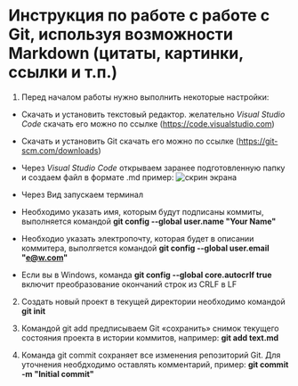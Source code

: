 # Инструкция по работе с работе с Git, используя возможности Markdown (цитаты, картинки, ссылки и т.п.)

1.  Перед началом работы нужно выполнить некоторые настройки:

* Скачать и установить текстовый редактор. желательно _Visual Studio Code_
скачать его можно по ссылке (https://code.visualstudio.com)

* Скачать и установить Git 
скачать его можно по ссылке (https://git-scm.com/downloads)

* Через _Visual Studio Code_ открываем заранее подготовленную папку и создаем файл в формате .md пример: 
![скрин экрана](open.png)


* Через Вид запускаем терминал 



* Необходимо указать имя, которым будут подписаны коммиты, выполняется командой __git config --global user.name "Your Name"__

* Необходио указать электропочту, которая будет в описании коммитера, выполгяется командой __git config --global user.email "e@w.com"__

* Если вы в Windows, команда __git config --global core.autocrlf true__ включит преобразование окончаний строк из CRLF в LF


2. Создать новый проект в текущей директории необходимо командой **git init** 

3. Командой git add предписываем Git «сохранить» снимок текущего состояния проекта в истории коммитов, например:
__git add text.md__

4. Команда git commit сохраняет все изменения репозиторий Git.
Для уточнения необдходимо оставлять комментарий, пример:
**git commit -m "Initial commit"**